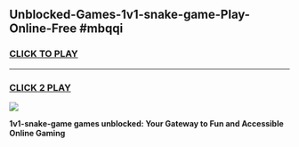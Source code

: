 
## Unblocked-Games-1v1-snake-game-Play-Online-Free #mbqqi
<h3>
<a href="https://us.freeplayer.one?title=1v1-snake-game&ref=10M">CLICK TO PLAY</a></h3>
<hr>

<h3>
<a href="https://us.freeplayer.one?title=1v1-snake-game&ref=10M">CLICK 2 PLAY</a>
  
</h3>

<a href="https://us.freeplayer.one?title=1v1-snake-game&ref=10M"><img src="https://clearcache.store/games.png"></a>


**1v1-snake-game games unblocked: Your Gateway to Fun and Accessible Online Gaming**
